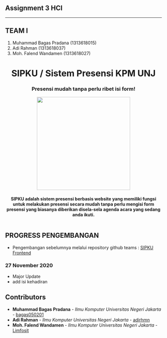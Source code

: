 ## Assignment 3 HCI
- - - -

## TEAM I ##

  1. Muhammad Bagas Pradana (1313618015)
  2. Adi Rahman (1313618037)
  3. Moh. Falend Wandamen (1313618027)

<h1 align="center"> SIPKU / Sistem Presensi KPM UNJ </h1> 
<h3 align="center"> Presensi mudah tanpa perlu ribet isi form! </h3>
<p align="center"> 
    <img src="http://www.kpmunj.org/wp-content/uploads/2018/10/LOGO_KPM_UNJ_2018.png" height="300" align="center"></img>
</p>

<h4 align="center"> 
SIPKU adalah sistem presensi berbasis website yang memiliki fungsi untuk melakukan presensi secara mudah tanpa perlu mengisi form presensi yang biasanya diberikan disela-sela agenda acara yang sedang anda ikuti. 
<br>
<br>
</h4>

## PROGRESS PENGEMBANGAN ##

- Pengembangan sebelumnya melalui repository github teams : [SIPKU Frontend](https://github.com/SIPKU/SIPKU-Frontend)

### 27 November 2020 ###
- Major Update 
- add isi kehadiran

## Contributors ##

* **Muhammad Bagas Pradana** - *Ilmu Komputer Universitas Negeri Jakarta* - [bagas050201](https://github.com/bagas050201)
* **Adi Rahman** - *Ilmu Komputer Universitas Negeri Jakarta* - [adirhmn](https://github.com/adirhmn)
* **Moh. Falend Wandamen** - *Ilmu Komputer Universitas Negeri Jakarta* - [Limfosit](https://github.com/Limfosit)
